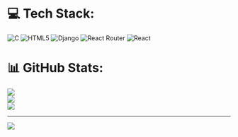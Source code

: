 
# 💻 Tech Stack:
![C](https://img.shields.io/badge/c-%2300599C.svg?style=flat&logo=c&logoColor=white) ![HTML5](https://img.shields.io/badge/html5-%23E34F26.svg?style=flat&logo=html5&logoColor=white) ![Django](https://img.shields.io/badge/django-%23092E20.svg?style=flat&logo=django&logoColor=white) ![React Router](https://img.shields.io/badge/React_Router-CA4245?style=flat&logo=react-router&logoColor=white) ![React](https://img.shields.io/badge/react-%2320232a.svg?style=flat&logo=react&logoColor=%2361DAFB)
# 📊 GitHub Stats:
![](https://github-readme-stats.vercel.app/api?username=Hemanth-Moka&theme=dark&hide_border=false&include_all_commits=false&count_private=false)<br/>
![](https://github-readme-streak-stats.herokuapp.com/?user=Hemanth-Moka&theme=dark&hide_border=false)<br/>
![](https://github-readme-stats.vercel.app/api/top-langs/?username=Hemanth-Moka&theme=dark&hide_border=false&include_all_commits=false&count_private=false&layout=compact)

---
[![](https://visitcount.itsvg.in/api?id=Hemanth-Moka&icon=10&color=6)](https://visitcount.itsvg.in)

<!-- Proudly created with GPRM ( https://gprm.itsvg.in ) -->
